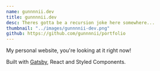 ```yaml
---
name: gunnnnii.dev
title: gunnnnii.dev
desc: Theres gotta be a recursion joke here somewhere...
thumbnail: "../images/gunnnnii-dev.png"
github: https://github.com/gunnnnii/portfolio
---
```


My personal website, you're looking at it right now!

Built with [Gatsby](https://www.gatsbyjs.org/), React and Styled Components.
